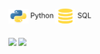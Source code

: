 <div style="display: inline_block"><br>
 <img align="center" alt="Python Icon" height="30" width="40" src="https://raw.githubusercontent.com/devicons/devicon/master/icons/python/python-original.svg"> Python
 <img align="center" alt="SQL Icon" height="30" width="40" src="https://raw.githubusercontent.com/devicons/devicon/master/icons/sql/sql-original.svg"> SQL


</div>
  
  ##
 
<div> 
  <a href = "mailto:raissaalvimt@gmail.com"><img src="https://img.shields.io/badge/-Gmail-%23333?style=for-the-badge&logo=gmail&logoColor=white" target="_blank"></a>
  <a href="https://www.linkedin.com/in/raissaalvimt/" target="_blank"><img src="https://img.shields.io/badge/-LinkedIn-%230077B5?style=for-the-badge&logo=linkedin&logoColor=white" target="_blank"></a> 
  
</div>
